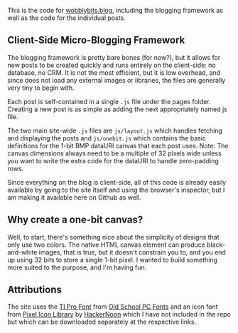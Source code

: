<!-- @format -->

This is the code for [wobblybits.blog](https://wobblybits.blog), including the blogging framework as well as the code for the individual posts.

## Client-Side Micro-Blogging Framework

The blogging framework is pretty bare bones (for now?), but it allows for new posts to be created quickly and runs entirely on the client-side: no database, no CRM. It is not the most efficient, but it is low overhead, and since does not load any external images or libraries, the files are generally very tiny to begin with.

Each post is self-contained in a single `.js` file under the pages folder. Creating a new post is as simple as adding the next appropriately named js file.

The two main site-wide `.js` files are `js/layout.js` which handles fetching and displaying the posts and `js/onebit.js` which contains the basic definitions for the 1-bit BMP dataURI canvas that each post uses. Note: The canvas dimensions always need to be a multiple of 32 pixels wide unless you want to write the extra code for the dataURI to handle zero-padding rows.

Since everything on the blog is client-side, all of this code is already easily available by going to the site itself and using the browser's inspector, but I am making it available here on Github as well.

## Why create a one-bit canvas?

Well, to start, there's something nice about the simplicity of designs that only use two colors. The native HTML canvas element can produce black-and-white images, that is true, but it doesn't constrain you to, and you end up using 32 bits to store a single 1-bit pixel. I wanted to build something more suited to the purpose, and I'm having fun.

## Attributions

The site uses the [TI Pro Font]("https://int10h.org/oldschool-pc-fonts/fontlist/?4#ti") from [Old School PC Fonts](https://int10h.org/oldschool-pc-fonts/fontlist/) and an icon font from [Pixel Icon Library](https://pixeliconlibrary.com) by [HackerNoon](https://hackernoon.com) which I have not included in the repo but which can be downloaded separately at the respective links.
